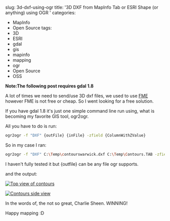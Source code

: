 slug: 3d-dxf-using-ogr
title: '3D DXF from MapInfo Tab or ESRI Shape (or anything) using OGR '
categories:
- MapInfo
- Open Source
tags:
- 3D
- ESRI
- gdal
- gis
- mapinfo
- mapping
- ogr
- Open Source
- OSS

**Note:The following post requires gdal 1.8**

A lot of times we need to send/use 3D dxf files, we used to use [FME](http://www.safe.com/) however FME is not free or cheap.  So I went looking for a free solution.

If you have gdal 1.8 it's just one simple command line run using, what is becoming my favorite GIS tool, ogr2ogr.

All you have to do is run:

```bash
ogr2ogr -f "DXF" {outFile} {inFile} -zfield {ColumnWithZValue}
```

So in my case I ran:
```bash
ogr2ogr -f "DXF" C:\Temp\contourswarwick.dxf C:\Temp\Contours.TAB -zfield Height
```

I haven't fully tested it but {outfile} can be any file ogr supports. 

and the output:

[![Top view of contours](http://woostuff.files.wordpress.com/2011/05/before.png)](http://woostuff.files.wordpress.com/2011/05/before.png)

[![Contours side view](http://woostuff.files.wordpress.com/2011/05/after.png)](http://woostuff.files.wordpress.com/2011/05/after.png)

In the words of, the not so great, Charlie Sheen. WINNING!

Happy mapping :D
 
